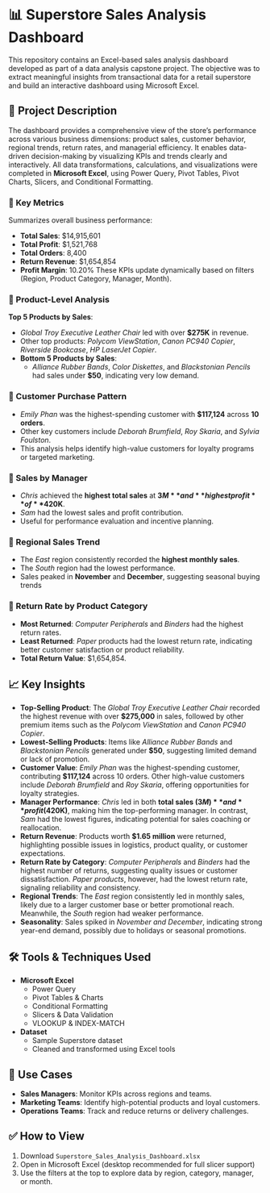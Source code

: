 # 📊 Superstore Sales Analysis Dashboard
This repository contains an Excel-based sales analysis dashboard developed as part of a data analysis capstone project. The objective was to extract meaningful insights from transactional data for a retail superstore and build an interactive dashboard using Microsoft Excel.

## 📁 Project Description
The dashboard provides a comprehensive view of the store’s performance across various business dimensions: product sales, customer behavior, regional trends, return rates, and managerial efficiency. It enables data-driven decision-making by visualizing KPIs and trends clearly and interactively. All data transformations, calculations, and visualizations were completed in **Microsoft Excel**, using Power Query, Pivot Tables, Pivot Charts, Slicers, and Conditional Formatting.

### 🔹 Key Metrics 
Summarizes overall business performance:
- **Total Sales**: $14,915,601  
- **Total Profit**: $1,521,768  
- **Total Orders**: 8,400  
- **Return Revenue**: $1,654,854  
- **Profit Margin**: 10.20%
These KPIs update dynamically based on filters (Region, Product Category, Manager, Month).

### 🔹 Product-Level Analysis
**Top 5 Products by Sales**:  
  - *Global Troy Executive Leather Chair* led with over **$275K** in revenue.  
  - Other top products: *Polycom ViewStation*, *Canon PC940 Copier*, *Riverside Bookcase*, *HP LaserJet Copier*.
- **Bottom 5 Products by Sales**:  
  - *Alliance Rubber Bands*, *Color Diskettes*, and *Blackstonian Pencils* had sales under **$50**, indicating very low demand.

### 🔹 Customer Purchase Pattern
- *Emily Phan* was the highest-spending customer with **$117,124** across **10 orders**.  
- Other key customers include *Deborah Brumfield*, *Roy Skaria*, and *Sylvia Foulston*.  
- This analysis helps identify high-value customers for loyalty programs or targeted marketing.

### 🔹 Sales by Manager
- *Chris* achieved the **highest total sales** at **$3M** and **highest profit** of **$420K**.  
- *Sam* had the lowest sales and profit contribution.  
- Useful for performance evaluation and incentive planning.

### 🔹 Regional Sales Trend
- The *East* region consistently recorded the **highest monthly sales**.  
- The *South* region had the lowest performance.  
- Sales peaked in **November** and **December**, suggesting seasonal buying trends

### 🔹 Return Rate by Product Category
- **Most Returned**: *Computer Peripherals* and *Binders* had the highest return rates.  
- **Least Returned**: *Paper* products had the lowest return rate, indicating better customer satisfaction or product reliability.  
- **Total Return Value**: $1,654,854.


## 📈 Key Insights

- **Top-Selling Product**: The *Global Troy Executive Leather Chair* recorded the highest revenue with over **$275,000** in sales, followed by other premium items such as the *Polycom ViewStation* and *Canon PC940 Copier*.
- **Lowest-Selling Products**: Items like *Alliance Rubber Bands* and *Blackstonian Pencils* generated under **$50**, suggesting limited demand or lack of promotion.
- **Customer Value**: *Emily Phan* was the highest-spending customer, contributing **$117,124** across 10 orders. Other high-value customers include *Deborah Brumfield* and *Roy Skaria*, offering opportunities for loyalty strategies.
- **Manager Performance**: *Chris* led in both **total sales ($3M)** and **profit ($420K)**, making him the top-performing manager. In contrast, *Sam* had the lowest figures, indicating potential for sales coaching or reallocation.
- **Return Revenue**: Products worth **$1.65 million** were returned, highlighting possible issues in logistics, product quality, or customer expectations.
- **Return Rate by Category**: *Computer Peripherals* and *Binders* had the highest number of returns, suggesting quality issues or customer dissatisfaction. *Paper products*, however, had the lowest return rate, signaling reliability and consistency.
- **Regional Trends**: The *East* region consistently led in monthly sales, likely due to a larger customer base or better promotional reach. Meanwhile, the *South* region had weaker performance.
- **Seasonality**: Sales spiked in *November and December*, indicating strong year-end demand, possibly due to holidays or seasonal promotions.

## 🛠 Tools & Techniques Used
- **Microsoft Excel**
  - Power Query
  - Pivot Tables & Charts
  - Conditional Formatting
  - Slicers & Data Validation
  - VLOOKUP & INDEX-MATCH
- **Dataset**
  - Sample Superstore dataset
  - Cleaned and transformed using Excel tools

## 📌 Use Cases
- **Sales Managers**: Monitor KPIs across regions and teams.
- **Marketing Teams**: Identify high-potential products and loyal customers.
- **Operations Teams**: Track and reduce returns or delivery challenges.

## ✅ How to View
1. Download `Superstore_Sales_Analysis_Dashboard.xlsx`
2. Open in Microsoft Excel (desktop recommended for full slicer support)
3. Use the filters at the top to explore data by region, category, manager, or month.
